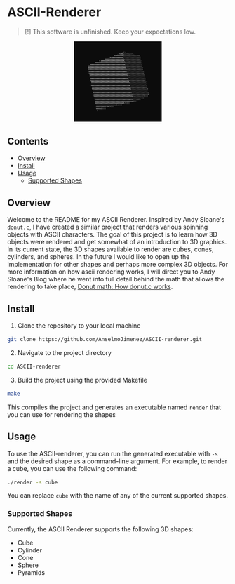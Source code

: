 # ASCII-Renderer

> [!]
> This software is unfinished. Keep your expectations low.

<p align="center">
  <a href="https://github.com/AnselmoJimenez/ASCII-renderer/blob/main/Spinning%20Cube.mp4">
    <img src="spinning-cube.png" alt="Spinning Cube" width="200" />
  </a>
</p>

## Contents
- [Overview](#Overview)
- [Install](#Install)
- [Usage](#Usage)
    - [Supported Shapes](#Supported-Shapes)

## Overview
Welcome to the README for my ASCII Renderer. Inspired by Andy Sloane's `donut.c`, I have created a similar project that renders various spinning objects with ASCII characters. The goal of this project is to learn how 3D objects were rendered and get somewhat of an introduction to 3D graphics. In its current state, the 3D shapes available to render are cubes, cones, cylinders, and spheres. In the future I would like to open up the implementation for other shapes and perhaps more complex 3D objects. For more information on how ascii rendering works, I will direct you to Andy Sloane's Blog where he went into full detail behind the math that allows the rendering to take place, [Donut math: How donut.c works](https://www.a1k0n.net/2011/07/20/donut-math.html).

## Install
1. Clone the repository to your local machine
```bash
git clone https://github.com/AnselmoJimenez/ASCII-renderer.git
```
2. Navigate to the project directory
```bash
cd ASCII-renderer
```
3. Build the project using the provided Makefile
```bash
make
```
This compiles the project and generates an executable named `render` that you can use for rendering the shapes

## Usage
To use the ASCII-renderer, you can run the generated executable with `-s` and the desired shape as a command-line argument. For example, to render a cube, you can use the following command:
```bash
./render -s cube
```
You can replace `cube` with the name of any of the current supported shapes.

### Supported Shapes
Currently, the ASCII Renderer supports the following 3D shapes:
* Cube
* Cylinder
* Cone
* Sphere
* Pyramids